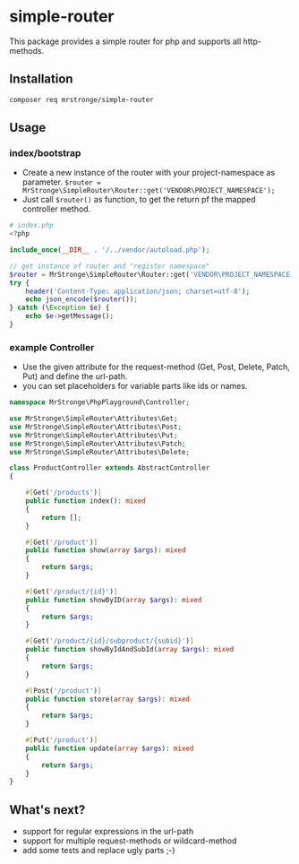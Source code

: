 # simple-router
This package provides a simple router for php and supports all http-methods.

## Installation

```bash
composer req mrstronge/simple-router
``` 

## Usage
### index/bootstrap

* Create a new instance of the router with your project-namespace as parameter. 
   `$router = MrStronge\SimpleRouter\Router::get('VENDOR\PROJECT_NAMESPACE');`
* Just call `$router()` as function, to get the return pf the mapped controller method.

```php
# index.php 
<?php

include_once(__DIR__ . '/../vendor/autoload.php');

// get instance of router and "register namespace"
$router = MrStronge\SimpleRouter\Router::get('VENDOR\PROJECT_NAMESPACE');
try {
    header('Content-Type: application/json; charset=utf-8');
    echo json_encode($router());
} catch (\Exception $e) {
    echo $e->getMessage();
}
```

### example Controller
* Use the given attribute for the request-method (Get, Post, Delete, Patch, Put) and define the url-path.
* you can set placeholders for variable parts like ids or names.

```php
namespace MrStronge\PhpPlayground\Controller;

use MrStronge\SimpleRouter\Attributes\Get;
use MrStronge\SimpleRouter\Attributes\Post;
use MrStronge\SimpleRouter\Attributes\Put;
use MrStronge\SimpleRouter\Attributes\Patch;
use MrStronge\SimpleRouter\Attributes\Delete;

class ProductController extends AbstractController
{

    #[Get('/products')]
    public function index(): mixed
    {
        return [];
    }

    #[Get('/product')]
    public function show(array $args): mixed
    {
        return $args;
    }

    #[Get('/product/{id}')]
    public function showByID(array $args): mixed
    {
        return $args;
    }

    #[Get('/product/{id}/subproduct/{subid}')]
    public function showByIdAndSubId(array $args): mixed
    {
        return $args;
    }

    #[Post('/product')]
    public function store(array $args): mixed
    {
        return $args;
    }

    #[Put('/product')]
    public function update(array $args): mixed
    {
        return $args;
    }
}
```

## What's next?
* support for regular expressions in the url-path
* support for multiple request-methods or wildcard-method
* add some tests and replace ugly parts ;-)


